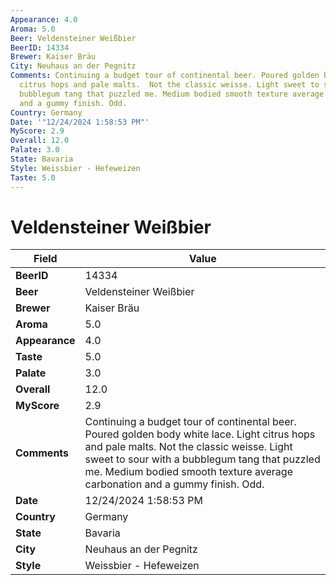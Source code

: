 ```yaml
---
Appearance: 4.0
Aroma: 5.0
Beer: Veldensteiner Weißbier
BeerID: 14334
Brewer: Kaiser Bräu
City: Neuhaus an der Pegnitz
Comments: Continuing a budget tour of continental beer. Poured golden body white lace.  Light
  citrus hops and pale malts.  Not the classic weisse. Light sweet to sour with a
  bubblegum tang that puzzled me. Medium bodied smooth texture average carbonation
  and a gummy finish. Odd.
Country: Germany
Date: '"12/24/2024 1:58:53 PM"'
MyScore: 2.9
Overall: 12.0
Palate: 3.0
State: Bavaria
Style: Weissbier - Hefeweizen
Taste: 5.0
---
```


# Veldensteiner Weißbier

| Field         | Value |
|---------------|-------|
| **BeerID** | 14334 |
| **Beer** | Veldensteiner Weißbier |
| **Brewer** | Kaiser Bräu |
| **Aroma** | 5.0 |
| **Appearance** | 4.0 |
| **Taste** | 5.0 |
| **Palate** | 3.0 |
| **Overall** | 12.0 |
| **MyScore** | 2.9 |
| **Comments** | Continuing a budget tour of continental beer. Poured golden body white lace.  Light citrus hops and pale malts.  Not the classic weisse. Light sweet to sour with a bubblegum tang that puzzled me. Medium bodied smooth texture average carbonation and a gummy finish. Odd. |
| **Date** | 12/24/2024 1:58:53 PM |
| **Country** | Germany |
| **State** | Bavaria |
| **City** | Neuhaus an der Pegnitz |
| **Style** | Weissbier - Hefeweizen |
